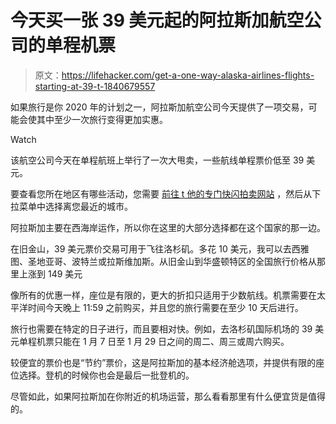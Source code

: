 # 今天买一张 39 美元起的阿拉斯加航空公司的单程机票

> 原文：<https://lifehacker.com/get-a-one-way-alaska-airlines-flights-starting-at-39-t-1840679557>

如果旅行是你 2020 年的计划之一，阿拉斯加航空公司今天提供了一项交易，可能会使其中至少一次旅行变得更加实惠。

Watch

该航空公司今天在单程航班上举行了一次大甩卖，一些航线单程票价低至 39 美元。

要查看您所在地区有哪些活动，您需要 [前往 t 他的专门快闪拍卖网站](https://www.alaskaair.com/content/deals/flights/flash-sale?eml=EML-_AH_20191227_FlashSale_1_Mem_20191227:primary_all_cta||20191227_SALE||&utm_campaign=20191227&utm_medium=Email&utm_source=PROMOTIONAL) ，然后从下拉菜单中选择离您最近的城市。

阿拉斯加主要在西海岸运作，所以你在这里的大部分选择都在这个国家的那一边。

在旧金山，39 美元票价交易可用于飞往洛杉矶。多花 10 美元，我可以去西雅图、圣地亚哥、波特兰或拉斯维加斯。从旧金山到华盛顿特区的全国旅行价格从那里上涨到 149 美元

像所有的优惠一样，座位是有限的，更大的折扣只适用于少数航线。机票需要在太平洋时间今天晚上 11:59 之前购买，并且您的旅行需要在至少 10 天后进行。

旅行也需要在特定的日子进行，而且要相对快。例如，去洛杉矶国际机场的 39 美元单程机票只能在 1 月 7 日至 1 月 29 日之间的周二、周三或周六购买。

较便宜的票价也是“节约”票价，这是阿拉斯加的基本经济舱选项，并提供有限的座位选择。登机的时候你也会是最后一批登机的。

尽管如此，如果阿拉斯加在你附近的机场运营，那么看看那里有什么便宜货是值得的。
